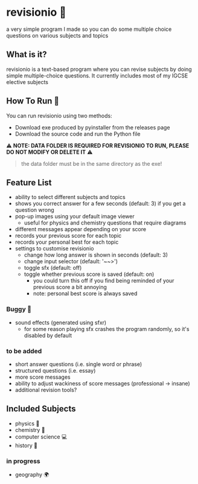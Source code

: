 # revisionio 📝

a very simple program I made so you can do some multiple choice questions on various subjects and topics

## What is it? 

revisionio is a text-based program where you can revise subjects by doing simple multiple-choice questions. It currently includes most of my IGCSE elective subjects

## How To Run 🏃

You can run revisionio using two methods:

- Download exe produced by pyinstaller from the releases page
- Download the source code and run the Python file

⚠️ **NOTE: DATA FOLDER IS REQUIRED FOR REVISIONIO TO RUN, PLEASE DO NOT MODIFY OR DELETE IT** ⚠️
> the data folder must be in the same directory as the exe!

## Feature List 

- ability to select different subjects and topics
- shows you correct answer for a few seconds (default: 3) if you get a question wrong
- pop-up images using your default image viewer
  - useful for physics and chemistry questions that require diagrams
- different messages appear depending on your score
- records your previous score for each topic
- records your personal best for each topic
- settings to customise revisionio
  - change how long answer is shown in seconds (default: 3)
  - change input selector (default: '~~>')
  - toggle sfx (default: off)
  - toggle whether previous score is saved (default: on)
    - you could turn this off if you find being reminded of your previous score a bit annoying
    - note: personal best score is always saved

### Buggy 🐛

- sound effects (generated using sfxr)
  - for some reason playing sfx crashes the program randomly, so it's disabled by default

### to be added

- short answer questions (i.e. single word or phrase)
- structured questions (i.e. essay)
- more score messages
- ability to adjust wackiness of score messages (professional -> insane)
- additional revision tools?

## Included Subjects

- physics 🧲
- chemistry 🧪
- computer science 💻
- history 📜

### in progress

- geography 🌍
